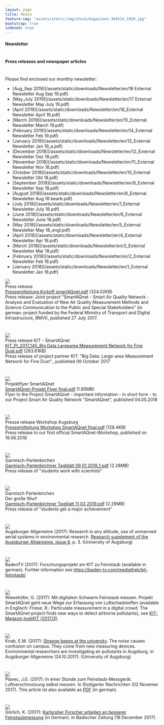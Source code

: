 ```yaml
---
layout: page
title: Media
feature-img: "assets/static/img/stock/magazines-364514_1920.jpg"
bootstrap: true
indexed: true
--- 
```

<div class="container">
<div id="accordion">
    <div class="card">
        <div class="card-header" id="headingFour">
            <h4 class="mb-0">
                <a class="btn btn-link collapsed container-fluid" data-toggle="collapse" data-target="#collapseFour" aria-expanded="false" aria-controls="collapseFour">
                    <div class="row mb-0">
                        <div class="col-11">
                            Newsletter
                        </div>
                        <div class="col-1">
                            <i class="fas fa-caret-down rotate-icon"></i>
                        </div>
                    </div>
                </a>
            </h4>
        </div>
    </div>
    <div class="card">
        <div class="card-header" id="headingOne">
            <h4 class="mb-0">
                <a class="btn btn-link collapsed container-fluid" data-toggle="collapse" data-target="#collapseOne" aria-expanded="false" aria-controls="collapseOne">
                    <div class="row mb-0">
                        <div class="col-11">
                            Press releases and newspaper articles
                        </div>
                        <div class="col-1">
                            <i class="fas fa-caret-down rotate-icon"></i>
                        </div>
                    </div>
                </a>
            </h4>
        </div>
        <div class="card">
            <div id="collapseFour" class="collapse" aria-labelledby="headingFour" data-parent="#accordion">
                <div class="card-body">
<div markdown="1">
Please find enclosed our monthly newsletter:

- [Aug_Sep 2019](/assets/static/downloads/Newsletter/en/18 External Newsletter Aug Sep 19.pdf)
- [May_July 2019](/assets/static/downloads/Newsletter/en/17 External Newsletter May July 19.pdf)
- [April 2019](/assets/static/downloads/Newsletter/en/16_External Newsletter April 19.pdf)
- [March 2019](/assets/static/downloads/Newsletter/en/15_External Newsletter March 19.pdf)
- [February 2019](/assets/static/downloads/Newsletter/en/14_External Newsletter Feb 19.pdf)
- [January 2019](/assets/static/downloads/Newsletter/en/13_External Newsletter Jan 19_a.pdf)
- [December 2018](/assets/static/downloads/Newsletter/en/12_External Newsletter Dez 18.pdf)
- [November 2018](/assets/static/downloads/Newsletter/en/11_External Newsletter Nov 18.pdf)
- [October 2018](/assets/static/downloads/Newsletter/en/10_External Newsletter Okt 18.pdf)
- [September 2018](/assets/static/downloads/Newsletter/en/9_External Newsletter Sep 18.pdf)
- [August 2018](/assets/static/downloads/Newsletter/en/8_External Newsletter Aug 18 bearb.pdf)
- [July 2018](/assets/static/downloads/Newsletter/en/7_External Newsletter July 18.pdf)
- [June 2018](/assets/static/downloads/Newsletter/en/6_External Newsletter June 18.pdf)
- [May 2018](/assets/static/downloads/Newsletter/en/5_External Newsletter May 18_engl.pdf)
- [April 2018](/assets/static/downloads/Newsletter/en/4_External Newsletter Apr 18.pdf)
- [March 2018](/assets/static/downloads/Newsletter/en/3_External Newsletter Mar 18.pdf)
- [February 2018](/assets/static/downloads/Newsletter/en/2_External Newsletter Feb 18.pdf)
- [January 2018](/assets/static/downloads/Newsletter/en/1_External Newsletter Jan 18.pdf)
</div>
                </div>
            </div>
            <div id="collapseOne" class="collapse" aria-labelledby="headingOne" data-parent="#accordion">
                <div class="card-body">
                    <div class="container">
                        <div class="row">
                        <div class="col-4 col-sm-2"><a href="/assets/static/downloads/Pressemitteilung%20Kickoff%20smartAQnet.pdf"><img src="/assets/static/img/logos/pdf_logo.svg.png" /></a></div>
                        <div class="col-8 col-sm-4">Press release<br><a href="/assets/static/downloads/Pressemitteilung%20Kickoff%20smartAQnet.pdf">Pressemitteilung Kickoff smartAQnet.pdf</a> (324.02KB)</div>
                        <div class="col mt-2">Press release: Joint project "SmartAQnet - Smart Air Quality Network - Analysis and Evaluation of New Air Quality Measurement Methods and Science Communication to the Public and Special Stakeholders" (in german; project funded by the Federal Ministry of Transport and Digital Infrastructure, BMVI), published 27 July 2017. </div>
                    </div>
                    <div class="row">
                        <div class="col-4 col-sm-2"><a href="/assets/static/downloads/KIT_PI_2017_145_Big%20Data%20Largearea%20Measurement%20Network%20for%20Fine%20Dust.pdf"><img src="/assets/static/img/logos/pdf_logo.svg.png" /></a></div>
                        <div class="col-8 col-sm-4">Press release KIT - SmartAQnet<br><a href="/assets/static/downloads/KIT_PI_2017_145_Big%20Data%20Largearea%20Measurement%20Network%20for%20Fine%20Dust.pdf">KIT_PI_2017_145_Big Data Largearea Measurement Network for Fine
                            Dust.pdf</a> (283.61KB)</div>
                        <div class="col mt-2">Press release of project partner KIT: "Big Data: Large-area Measurement Network for Fine Dust"., published 09 October 2017</div>
                    </div>
                    <div class="row">
                        <div class="col-4 col-sm-2"><a href="/assets/static/downloads/SmartAQnet-Projekt%20Flyer%20final.pdf"><img src="/assets/static/img/logos/pdf_logo.svg.png" /></a></div>
                        <div class="col-8 col-sm-4">Projektflyer SmartAQnet<br><a href="/assets/static/downloads/SmartAQnet-Projekt%20Flyer%20final.pdf">SmartAQnet-Projekt Flyer final.pdf</a> (1.85MB)</div>
                        <div class="col mt-2">Flyer to the Project SmartAQnet - important information - in short form - to our Project Smart Air Quality Network "SmartAQnet", published 04.05.2018</div>
                    </div>
                    <div class="row">
                        <div class="col-4 col-sm-2"><a href="/assets/static/downloads/Pressemitteilung%20Workshop%20SmartAQnet%20final.pdf"><img src="/assets/static/img/logos/pdf_logo.svg.png" /></a></div>
                        <div class="col-8 col-sm-4">Presse release Workshop Augsburg<br><a href="/assets/static/downloads/Pressemitteilung%20Workshop%20SmartAQnet%20final.pdf">Pressemitteilung Workshop SmartAQnet final.pdf</a> (128.4KB)</div>
                        <div class="col mt-2">Press release to our first official SmartAQnet-Workshop, published on 19.06.2018</div>
                    </div>
                    <div class="row">
                        <div class="col-4 col-sm-2"><a href="/assets/static/downloads/Garmisch-Partenkirchner%20Tagblatt%2009%2001%202019_1.pdf"><img src="/assets/static/img/logos/pdf_logo.svg.png" /></a></div>
                        <div class="col-8 col-sm-4">Garmisch-Partenkirchen<br><a href="/assets/static/downloads/Garmisch-Partenkirchner%20Tagblatt%2009%2001%202019_1.pdf">Garmisch-Partenkirchner Tagblatt 09 01 2019_1.pdf</a> (2.28MB)</div>
                        <div class="col mt-2"> Press release of "students work with scientists"</div>
                    </div>
                    <div class="row">
                        <div class="col-4 col-sm-2"><a href="/assets/static/downloads/Garmisch-Partenkirchner%20Tagblatt%2011%2003%202019.pdf"><img src="/assets/static/img/logos/pdf_logo.svg.png" /></a></div>
                        <div class="col-8 col-sm-4">Garmisch Partenkirchen<br>Der große Wurf<br><a href="/assets/static/downloads/Garmisch-Partenkirchner%20Tagblatt%2011%2003%202019.pdf">Garmisch-Partenkirchner Tagblatt 11 03 2019.pdf</a> (2.29MB)
                        </div>
                        <div class="col mt-2"> Press release of "students get a major achievement"</div>
                    </div>
                    <div class="row">
                        <div class="col-4"><img src="/assets/static/img/screenshots/Forschung_Uni_A_Screenshot.jpg" /></div>
                        <div class="col mt-2">Augsburger Allgemeine (2017): Research in airy altitude, use of unmanned aerial systems in environmental research. <a href="https://www.presse.uni-augsburg.de/downloads/WiuFoinA_SW1617.pdf" target="_blank" >Research supplement of the Augsburger Allgemeine. Issue 8</a>, p. 3. (University of Augsburg)</div>
                    </div>
                    <div class="row">
                        <div class="col-4"><img src="/assets/static/img/screenshots/PR-BadenTV.jpg" /></div>
                        <div class="col mt-2">BadenTV (2017): Forschungsprojekt am KIT zu Feinstaub (available in german). Furhter information see <a href="https://baden-tv.com/mediathek/kit-feinstaub/" target="_blank">https://baden-tv.com/mediathek/kit-feinstaub/</a></div>
                    </div>
                    <div class="row">
                        <div class="col-4"><img src="/assets/static/img/screenshots/PR-looKIT.jpg" /></div>
                        <div class="col mt-2">Wiesehöfer, G. (2017): Mit digitalem Schwarm Feinstaub messen. Projekt SmartAQnet geht neue Wege zur Erfassung von Luftschadstoffen (available in Englisch: Friese, R.: Particulate measurement in a digital crowd. The SmartAQnet project finds new ways to detect airborne pollutants), see <a href="https://www.sek.kit.edu/3216_3692.php" target="_blank">KIT-Magazin lookKIT (2017/3)</a>.</div>
                    </div>
                    <div class="row">
                        <div class="col-4"><img src="/assets/static/img/screenshots/Presseartikel%20Bieps.jpg" /></div>
                        <div class="col mt-2">Knab, E.M. (2017): <a href="https://www.pressreader.com/germany/augsburger-allgemeine-land-west/20171024/282888025933246" target="_blank">Strange beeps at the university</a>. The noise causes confusion on campus. They come from new measuring devices. Environmental researchers are investigating air pollutants in Augsburg, in Augsburger Allgemeine (24.10.2017). (University of Augsburg)</div>
                    </div>
                    <div class="row">
                        <div class="col-4"><img src="/assets/static/img/screenshots/PR-Stuttgarter%20Nachrichten%2011_2018.jpg" /></div>
                        <div class="col mt-2">Plavec, J.G. (2017): In einer Stunde zum Feinstaub-Messgerät. Luftverschmutzung selbst messen. In Stuttgarter Nachrichten (02 Novemer 2017). This article ist also available as <a href="/assets/static/downloads/Presseartikel%20-%20Luftverschmutzung%20selbst%20messen-%20In%20ein...%20-%20Stuttgart%20-%20Stuttgarter%20Nachrichten.pdf" target="_self">PDF</a> (in german).</div>
                    </div>
                    <div class="row">
                        <div class="col-4"><img src="/assets/static/img/screenshots/PR-Badische%20Zeitung.jpg" /></div>
                        <div class="col mt-2">Görlich, K. (2017): <a href="http://www.badische-zeitung.de/suedwest-1/karlsruher-forscher-arbeiten-an-besserer-feinstaubmessung--146901122.html" target="_blank">Karlsruher Forscher arbeiten an besserer Feinstaubmessung</a> (in German). In Badischer Zeitung (18 December 2017).</div>
                    </div>
                </div>
            </div>
        </div>
    </div>
</div>

<style>
    .row {
        margin-bottom: 40px;
    }
    h4>a{
        font-size: inherit !important;
        white-space: normal !important;
        text-align: left !important;
    }
</style>